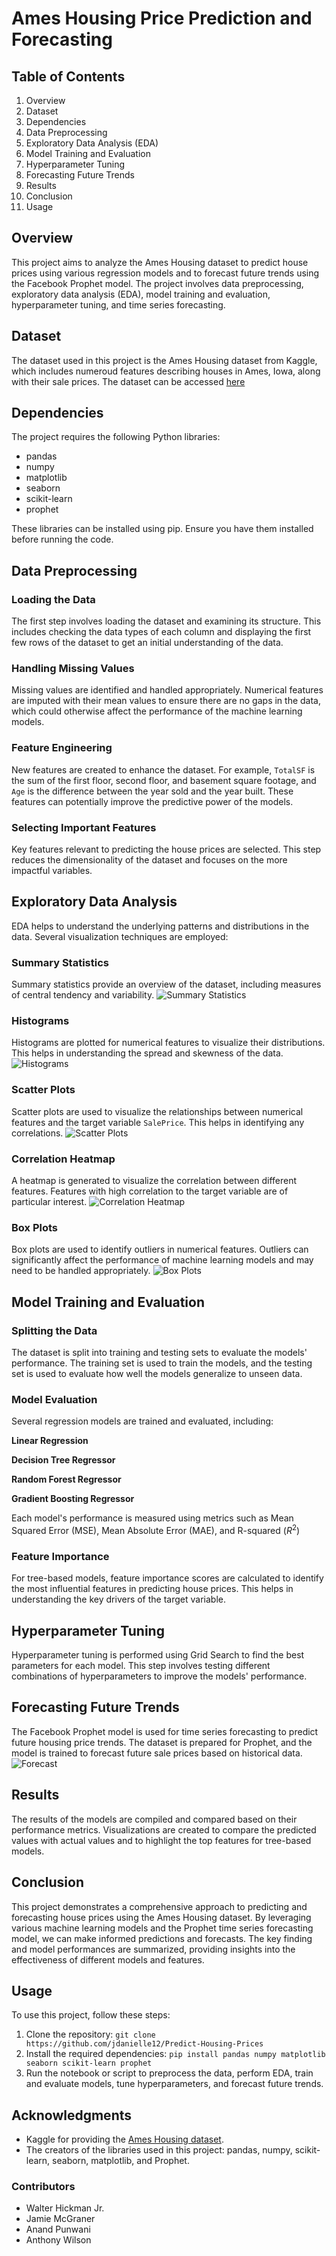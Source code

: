 # Ames Housing Price Prediction and Forecasting

## Table of Contents
1. Overview
2. Dataset
3. Dependencies
4. Data Preprocessing
5. Exploratory Data Analysis (EDA)
6. Model Training and Evaluation
7. Hyperparameter Tuning
8. Forecasting Future Trends
9. Results
10. Conclusion
11. Usage

## Overview
This project aims to analyze the Ames Housing dataset to predict house prices using various regression models and to forecast future trends using the Facebook Prophet model. The project involves data preprocessing, exploratory data analysis (EDA), model training and evaluation, hyperparameter tuning, and time series forecasting.

## Dataset
The dataset used in this project is the Ames Housing dataset from Kaggle, which includes numeroud features describing houses in Ames, Iowa, along with their sale prices. The dataset can be accessed [here](https://www.kaggle.com/datasets/shashanknecrothapa/ames-housing-dataset)

## Dependencies
The project requires the following Python libraries:
* pandas
* numpy
* matplotlib
* seaborn
* scikit-learn
* prophet

These libraries can be installed using pip. Ensure you have them installed before running the code.

## Data Preprocessing

### Loading the Data
The first step involves loading the dataset and examining its structure. This includes checking the data types of each column and displaying the first few rows of the dataset to get an initial understanding of the data.

### Handling Missing Values
Missing values are identified and handled appropriately. Numerical features are imputed with their mean values to ensure there are no gaps in the data, which could otherwise affect the performance of the machine learning models.

### Feature Engineering
New features are created to enhance the dataset. For example, `TotalSF` is the sum of the first floor, second floor, and basement square footage, and `Age` is the difference between the year sold and the year built. These features can potentially improve the predictive power of the models. 

### Selecting Important Features
Key features relevant to predicting the house prices are selected. This step reduces the dimensionality of the dataset and focuses on the more impactful variables.

## Exploratory Data Analysis
EDA helps to understand the underlying patterns and distributions in the data. Several visualization techniques are employed:

### Summary Statistics
Summary statistics provide an overview of the dataset, including measures of central tendency and variability. 
![Summary Statistics](images/SummaryStatistics.png)

### Histograms
Histograms are plotted for numerical features to visualize their distributions. This helps in understanding the spread and skewness of the data.
![Histograms](images/histogram.png)

### Scatter Plots
Scatter plots are used to visualize the relationships between numerical features and the target variable `SalePrice`. This helps in identifying any correlations.
![Scatter Plots](images/SummaryStatistics.png)

### Correlation Heatmap
A heatmap is generated to visualize the correlation between different features. Features with high correlation to the target variable are of particular interest.
![Correlation Heatmap](images/heatmap.png)

### Box Plots
Box plots are used to identify outliers in numerical features. Outliers can significantly affect the performance of machine learning models and may need to be handled appropriately. 
![Box Plots](images/boxplots.png)

## Model Training and Evaluation

### Splitting the Data
The dataset is split into training and testing sets to evaluate the models' performance. The training set is used to train the models, and the testing set is used to evaluate how well the models generalize to unseen data.

### Model Evaluation
Several regression models are trained and evaluated, including:

**Linear Regression** 

**Decision Tree Regressor**

**Random Forest Regressor**

**Gradient Boosting Regressor**

Each model's performance is measured using metrics such as Mean Squared Error (MSE), Mean Absolute Error (MAE), and R-squared ($R^2$)

### Feature Importance
For tree-based models, feature importance scores are calculated to identify the most influential features in predicting house prices. This helps in understanding the key drivers of the target variable.

## Hyperparameter Tuning
Hyperparameter tuning is performed using Grid Search to find the best parameters for each model. This step involves testing different combinations of hyperparameters to improve the models' performance.

## Forecasting Future Trends
The Facebook Prophet model is used for time series forecasting to predict future housing price trends. The dataset is prepared for Prophet, and the model is trained to forecast future sale prices based on historical data.
![Forecast](images/prophetforecast.png)

## Results
The results of the models are compiled and compared based on their performance metrics. Visualizations are created to compare the predicted values with actual values and to highlight the top features for tree-based models. 

## Conclusion
This project demonstrates a comprehensive approach to predicting and forecasting house prices using the Ames Housing dataset. By leveraging various machine learning models and the Prophet time series forecasting model, we can make informed predictions and forecasts. The key finding and model performances are summarized, providing insights into the effectiveness of different models and features. 

## Usage
To use this project, follow these steps:

1. Clone the repository:
`git clone https://github.com/jdanielle12/Predict-Housing-Prices`
2. Install the required dependencies:
`pip install pandas numpy matplotlib seaborn scikit-learn prophet`
1. Run the notebook or script to preprocess the data, perform EDA, train and evaluate models, tune hyperparameters, and forecast future trends.

## Acknowledgments
- Kaggle for providing the [Ames Housing dataset](https://www.kaggle.com/datasets/prevek18/ames-housing-dataset).
- The creators of the libraries used in this project: pandas, numpy, scikit-learn, seaborn, matplotlib, and Prophet.

### Contributors
* Walter Hickman Jr. 
* Jamie McGraner
* Anand Punwani
* Anthony Wilson
